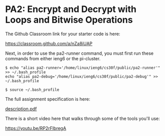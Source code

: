 # PA2: Encrypt and Decrypt with Loops and Bitwise Operations

The Github Classroom link for your starter code is here:

https://classroom.github.com/a/nZa8iUAP

Next, in order to use the pa2-runner command, you must first run these commands from
either ieng6 or the pi-cluster.

```
$ echo "alias pa2-runner='/home/linux/ieng6/cs30f/public/pa2-runner'" >> ~/.bash_profile
echo "alias pa2-debug='/home/linux/ieng6/cs30f/public/pa2-debug'" >> ~/.bash_profile

$ source ~/.bash_profile
```

The full assignment specification is here:

[description.pdf](./description.pdf)

There is a short video here that walks through some of the tools you'll use:

https://youtu.be/RP2rFlbregA

